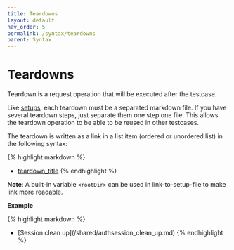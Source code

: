 ```yaml
---
title: Teardowns
layout: default
nav_order: 5
permalink: /syntax/teardowns
parent: Syntax
---
```


# Teardowns

Teardown is a request operation that will be executed after the testcase.

Like [setups](./setups.md), each teardown must be a separated markdown file. If you have several teardown steps, just separate them one step one file. This allows the teardown operation to be able to be reused in other testcases.

The teardown is written as a link in a list item (ordered or unordered list) in the following syntax:

{% highlight markdown %}
* [teardown_title](link_to_teardown_file)
{% endhighlight %}

**Note**: A built-in variable `<rootDir>` can be used in link-to-setup-file to make link more readable.

**Example**

{% highlight markdown %}
* [Session clean up](<rootDir>/shared/authsession_clean_up.md)
{% endhighlight %}
